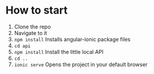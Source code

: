 # How to start

1. Clone the repo
2. Navigate to it
3. `npm install` Installs angular-ionic package files
4. `cd api`
5. `npm install` Install the little local API
6. `cd ..`
7. `ionic serve` Opens the project in your default browser
